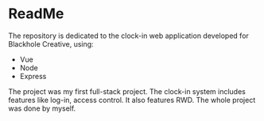 # ReadMe
The repository is dedicated to the clock-in web application developed for Blackhole Creative, using:
* Vue
* Node
* Express

The project was my first full-stack project. The clock-in system includes features like log-in, access control. It also features RWD. The whole project was done by myself.
